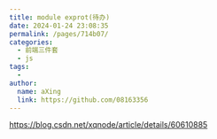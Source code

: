 ```yaml
---
title: module exprot(待办)
date: 2024-01-24 23:08:35
permalink: /pages/714b07/
categories:
  - 前端三件套
  - js
tags:
  - 
author: 
  name: aXing
  link: https://github.com/08163356
---
```


https://blog.csdn.net/xqnode/article/details/60610885